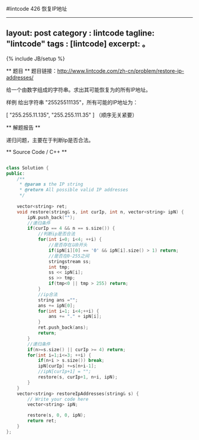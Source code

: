 #lintcode 426 恢复IP地址

---
layout: post
category : lintcode
tagline: "lintcode"
tags : [lintcode]
excerpt: 。
---
{% include JB/setup %}

** 题目 **
题目链接：http://www.lintcode.com/zh-cn/problem/restore-ip-addresses/

给一个由数字组成的字符串。求出其可能恢复为的所有IP地址。

样例
给出字符串 "25525511135"，所有可能的IP地址为：

[
  "255.255.11.135",
  "255.255.111.35"
]
（顺序无关紧要）



** 解题报告 **

递归问题，主要在于判断Ip是否合法。

** Source Code / C++ **

```C++

class Solution {
public:
    /**
     * @param s the IP string
     * @return All possible valid IP addresses
     */
    
    vector<string> ret;
    void restore(string& s, int curIp, int n, vector<string> ipN) {
        ipN.push_back("");
        //递归条件
        if(curIp == 4 && n == s.size()) {
            //判断ip是否合法
            for(int i=0; i<4; ++i) {
                //是否存在以0开头
                if(ipN[i][0] == '0' && ipN[i].size() > 1) return;
                //是否在0-255之间
                stringstream ss;
                int tmp;
                ss << ipN[i];
                ss >> tmp;
                if(tmp<0 || tmp > 255) return;
            }
            //ip合法
            string ans ="";
            ans += ipN[0];
            for(int i=1; i<4;++i) {
                ans += "." + ipN[i];
            }
            ret.push_back(ans);
            return;
        }
        //递归条件
        if(n>=s.size() || curIp >= 4) return;
        for(int i=1;i<=3; ++i) {
            if(n+i > s.size()) break;
            ipN[curIp] +=s[n+i-1];
            //ipN[curIp+1] = "";
            restore(s, curIp+1, n+i, ipN);
        }
    }
    vector<string> restoreIpAddresses(string& s) {
        // Write your code here
        vector<string> ipN;

        restore(s, 0, 0, ipN);
        return ret;
    }
};

```
